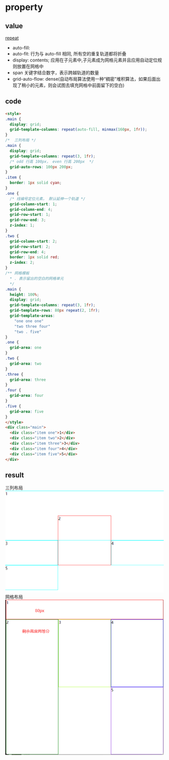 # property

## value

[repeat](https://developer.mozilla.org/zh-CN/docs/Web/CSS/repeat)

- auto-fill:
- auto-fit: 行为与 auto-fill 相同, 所有空的重复轨道都将折叠
- display: contents; 应用在子元素中,子元素成为网格元素并且应用自动定位规则放置在网格中
- span 关键字结合数字，表示跨越轨道的数量
- grid-auto-flow: dense(自动布局算法使用一种“稠密”堆积算法，如果后面出现了稍小的元素，则会试图去填充网格中前面留下的空白)

## code

```html
<style>
.main {
  display: grid;
  grid-template-columns: repeat(auto-fill, minmax(160px, 1fr));
}
/*  三列布局 */
.main {
  display: grid;
  grid-template-columns: repeat(3, 1fr);
  /* odd 行高 100px， even 行高 200px  */
  grid-auto-rows: 100px 200px;
}
.item {
  border: 1px solid cyan;
}
.one {
  /* 线编号定位元素， 默认延伸一个轨道 */
  grid-column-start: 1;
  grid-column-end: 4;
  grid-row-start: 1;
  grid-row-end: 3;
  z-index: 1;
}
.two {
  grid-column-start: 2;
  grid-row-start: 2;
  grid-row-end: 4;
  border: 1px solid red;
  z-index: 2;
}
/** 网格模板
  * . 表示留出的空白的网格单元 
  */
.main {
  height: 100%;
  display: grid;
  grid-template-columns: repeat(3, 1fr);
  grid-template-rows: 80px repeat(2, 1fr);
  grid-template-areas:
    "one one one"
    "two three four"
    "two . five"
}
.one {
  grid-area: one
}
.two {
  grid-area: two
}
.three {
  grid-area: three
}
.four {
  grid-area: four
}
.five {
  grid-area: five
}
</style>
<div class="main">
  <div class="item one">1</div>
  <div class="item two">2</div>
  <div class="item three">3</div>
  <div class="item four">4</div>
  <div class="item five">5</div>
</div>
```

## result

三列布局
![grid-result](./grid-result.png)
网格布局
![grid-multiply-result](./grid-multiply-result.png)
